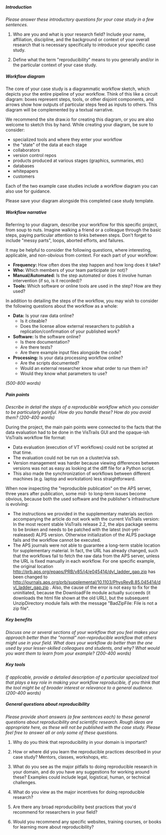 ##### Introduction
*Please answer these introductory questions for your case study in a few sentences.*

1) Who are you and what is your research field? Include your name, affiliation, discipline, and the background or context of your overall research that is necessary specifically to introduce your specific case study.



2) Define what the term "reproducibility" means to you generally and/or in the particular context of your case study.

##### Workflow diagram

The core of your case study is a diagrammatic workflow sketch, which depicts your the entire pipeline of your workflow. Think of this like a circuit diagram: boxes represent steps, tools, or other disjoint components, and arrows show how outputs of particular steps feed as inputs to others. This diagram will be complemented by a textual narrative.

We recommend the site draw.io for creating this diagram, or you are also welcome to sketch this by hand. While creating your diagram, be sure to consider:

* specialized tools and where they enter your workflow
* the "state" of the data at each stage
* collaborators
* version control repos
* products produced at various stages (graphics, summaries, etc)
* databases
* whitepapers
* customers

Each of the two example case studies include a workflow diagram you can also use for guidance.

Please save your diagram alongside this completed case study template.

##### Workflow narrative

Referring to your diagram, describe your workflow for this specific project, from soup to nuts. Imagine walking a friend or a colleague through the basic steps, paying particular attention to links between steps. Don't forget to include "messy parts", loops, aborted efforts, and failures.

It may be helpful to consider the following questions, where interesting, applicable, and non-obvious from context. For each part of your workflow:

* **Frequency:** How often does the step happen and how long does it take?
* **Who:** Which members of your team participate (or not)?
* **Manual/Automated:** Is the step automated or does it involve human intervention (if so, is it recorded)?
* **Tools:** Which software or online tools are used in the step? How are they used?

In addition to detailing the steps of the workflow, you may wish to consider the following questions about the workflow as a whole:

* **Data:** Is your raw data online?
   * Is it citeable?
   * Does the license allow external researchers to publish a replication/confirmation of your published work?
* **Software:** Is the software online?
   * Is there documentation?
   * Are there tests?
   * Are there example input files alongside the code?
* **Processing:** Is your data processing workflow online?
   * Are the scripts documented?
   * Would an external researcher know what order to run them in?
   * Would they know what parameters to use?

*(500-800 words)*

##### Pain points
*Describe in detail the steps of a reproducible workflow which you consider to be particularly painful. How do you handle these? How do you avoid them? (200-400 words)*

During the project, the main pain points were connected to the facts that the data evaluation had to be done in the VisTrails GUI and the opaque-ish VisTrails workflow file format:

   * Data evaluation (execution of VT workflows) could not be scripted at that time.
   * The evaluation could not be run on a cluster/via ssh.
   * Version management was harder because viewing differences between versions was not as easy as looking at the diff file for a Python script.
   * This also made the synchronization of workflows between different machines (e.g. laptop and workstation) less straightforward.

When now inspecting the "reproducible publication" on the APS server, three years after publication, some mid- to long-term issues become obvious, because both the used software and the publisher's infrastructure is evolving:
   
   * The instructions we provided in the supplementary materials section accompanying the article do not work with the current VisTrails version: In the most recent stable VisTrails release 2.2, the alps package seems to be broken and needs to be patched with the latest (not-yet-realeased) ALPS version. Otherwise initialization of the ALPS package fails and the workflow cannot be executed.
   * The APS journals were not able to guarantee a long-term stable location for supplementary material. In fact, the URL has already changed, such that the workflows fail to fetch the raw data from the APS server, unless the URL is fixed manually in each workflow. For one specific example, the original location http://prb.aps.org/epaps/PRB/v85/i4/e045414/dyl_ladder_gap.zip has been changed to http://journals.aps.org/prb/supplemental/10.1103/PhysRevB.85.045414/dyl_ladder_gap.zip .
     Also, the cause of the error is not easy to fix for the uninitiated, because the DownloadFile module actually succeeds (it downloads the html file shown at the old URL), but the subsequent UnzipDirectory module fails with the message "BadZipFile: File is not a zip file".
	


##### Key benefits
*Discuss one or several sections of your workflow that you feel makes your approach better than the "normal" non-reproducible workflow that others might use in your field. What does your workflow do better than the one used by your lesser-skilled colleagues and students, and why? What would you want them to learn from your example? (200-400 words)*

##### Key tools
*If applicable, provide a detailed description of a particular specialized tool that plays a key role in making your workflow reproducible, if you think that the tool might be of broader interest or relevance to a general audience. (200-400 words)*

##### General questions about reproducibility

*Please provide short answers (a few sentences each) to these general questions about reproducibility and scientific research. Rough ideas are appropriate here, as these will not be published with the case study. Please feel free to answer all or only some of these questions.*

1) Why do you think that reproducibility in your domain is important?

2) How or where did you learn the reproducible practices described in your case study? Mentors, classes, workshops, etc.

3) What do you see as the major pitfalls to doing reproducible research in your domain, and do you have any suggestions for working around these? Examples could include legal, logistical, human, or technical challenges.

4) What do you view as the major incentives for doing reproducible research?

5) Are there any broad reproducibility best practices that you'd recommend for researchers in your field?

6) Would you recommend any specific websites, training courses, or books for learning more about reproducibility?
